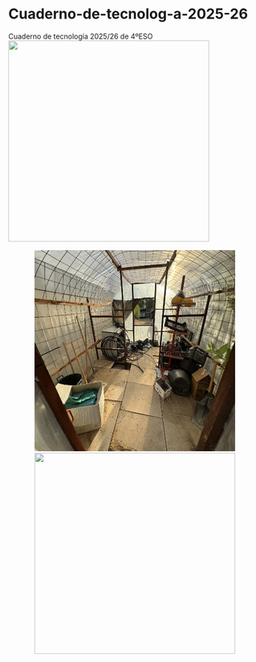 # Cuaderno-de-tecnolog-a-2025-26
Cuaderno de tecnología 2025/26 de 4ºESO
<img src="imagenes/IMG_7925.jpg" width="400" height="400"/> </p>
<p align="center">
<img src="imagenes/IMG_7743.jpg" width="400" height="400"/>
<img src="imagenes/IMG_7742.jpg" width="400" height="400"/>
